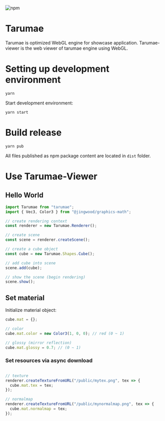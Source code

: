 ![npm](https://img.shields.io/npm/v/tarumae-viewer.svg)

# Tarumae

Tarumae is optimized WebGL engine for showcase application. 
Tarumae-viewer is the web viewer of tarumae engine using WebGL.

# Setting up development environment

```shell
yarn
```

Start development environment:

```shell
yarn start
```

# Build release

```shell
yarn pub
```

All files published as npm package content are located in `dist` folder.

# Use Tarumae-Viewer

## Hello World

```js
import Tarumae from "tarumae";
import { Vec3, Color3 } from "@jingwood/graphics-math";

// create rendering context
const renderer = new Tarumae.Renderer();

// create scene
const scene = renderer.createScene();

// create a cube object
const cube = new Tarumae.Shapes.Cube();

// add cube into scene
scene.add(cube);

// show the scene (begin rendering) 
scene.show();
```

## Set material

Initialize material object:

```js
cube.mat = {};
```

```js
// color
cube.mat.color = new Color3(1, 0, 0); // red (0 ~ 1)

// glossy (mirror reflection)
cube.mat.glossy = 0.7; // (0 ~ 1)

```

### Set resources via async download

```js

// texture
renderer.createTextureFromURL("/public/mytex.png", tex => {
  cube.mat.tex = tex;
});

// normalmap
renderer.createTextureFromURL("/public/mynormalmap.png", tex => {
  cube.mat.normalmap = tex;
});
```


